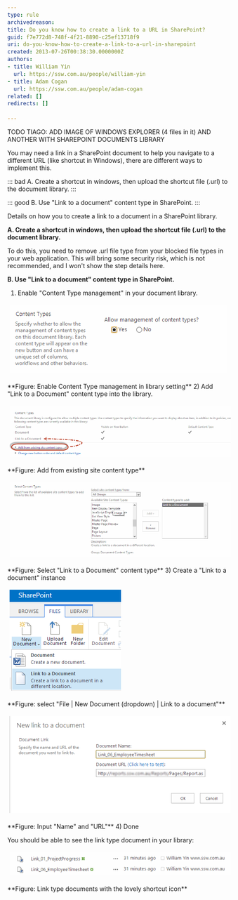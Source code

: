 ```yaml
---
type: rule
archivedreason: 
title: Do you know how to create a link to a URL in SharePoint?
guid: f7e772d8-748f-4f21-8890-c25ef13718f9
uri: do-you-know-how-to-create-a-link-to-a-url-in-sharepoint
created: 2013-07-26T00:38:30.0000000Z
authors:
- title: William Yin
  url: https://ssw.com.au/people/william-yin
- title: Adam Cogan
  url: https://ssw.com.au/people/adam-cogan
related: []
redirects: []

---
```


TODO TIAGO: ADD IMAGE OF WINDOWS EXPLORER (4 files in it) AND ANOTHER WITH SHAREPOINT DOCUMENTS LIBRARY




You may need a link in a SharePoint document to help you navigate to a different URL (like shortcut in Windows), there are different ways to implement this.




::: bad
A.  Create a shortcut in windows, then upload the shortcut file (.url) to the document library.
:::



::: good
B. Use "Link to a document" content type in SharePoint.
:::






<!--endintro-->

Details on how you to create a link to a document in a SharePoint library.

**A. Create a shortcut in windows, then upload the shortcut file (.url) to the document library.**

To do this, you need to remove .url file type from your blocked file types in your web application. This will bring some security risk, which is not recommended, and I won't show the step details here.

**B. Use "Link to a document" content type in SharePoint.**

1) Enable "Content Type management" in your document library.
<dl class="ssw15-rteElement-ImageArea"><img alt="EnableContentTypeDocument.png" src="EnableContentTypeDocument.png" style="margin:5px;"></dl> **Figure: Enable Content Type management in library setting** 
2) Add "Link to a Document" content type into the library.
<dl class="ssw15-rteElement-ImageArea"><img alt="AddExistContentType.png" src="AddExistContentType.png" style="margin:5px;width:650px;"></dl> **Figure: Add from existing site content type** <dl class="ssw15-rteElement-ImageArea"><img alt="SelectLinkToADocumentType.png" src="SelectLinkToADocumentType.png" style="margin:5px;width:650px;"></dl> **Figure: Select "Link to a Document" content type** 
3) Create a "Link to a document" instance
<dl class="ssw15-rteElement-ImageArea"><img alt="CreateLinkToADocumentInstance.png" src="CreateLinkToADocumentInstance.png" style="margin:5px;"></dl> **Figure: select "File | New Document (dropdown) | Link to a document"** <dl class="ssw15-rteElement-ImageArea"><img alt="InputLinkUrlAndName.png" src="InputLinkUrlAndName.png" style="margin:5px;"></dl> **Figure: Input "Name" and "URL"** 
4) Done

You should be able to see the link type document in your library:
<dl class="ssw15-rteElement-ImageArea"><img alt="LinksTypeDocumentsWithShortcutIcon.png" src="LinksTypeDocumentsWithShortcutIcon.png" data-pin-nopin="true" style="margin:5px;"></dl> **Figure: Link type documents with the lovely shortcut icon**
